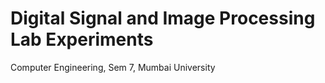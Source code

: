# Digital Signal and Image Processing Lab Experiments
Computer Engineering, Sem 7, Mumbai University

